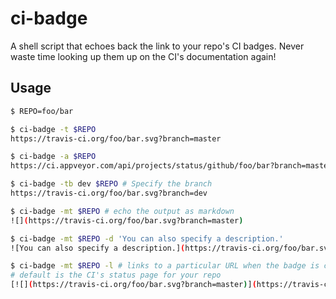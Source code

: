 # ci-badge

A shell script that echoes back the link to your repo's CI badges. Never waste time looking up them up on the CI's documentation again!

## Usage

```bash
$ REPO=foo/bar

$ ci-badge -t $REPO
https://travis-ci.org/foo/bar.svg?branch=master

$ ci-badge -a $REPO
https://ci.appveyor.com/api/projects/status/github/foo/bar?branch=master&svg=true

$ ci-badge -tb dev $REPO # Specify the branch
https://travis-ci.org/foo/bar.svg?branch=dev

$ ci-badge -mt $REPO # echo the output as markdown
![](https://travis-ci.org/foo/bar.svg?branch=master)

$ ci-badge -mt $REPO -d 'You can also specify a description.'
![You can also specify a description.](https://travis-ci.org/foo/bar.svg?branch=master)

$ ci-badge -mt $REPO -l # links to a particular URL when the badge is clicked
# default is the CI's status page for your repo
[![](https://travis-ci.org/foo/bar.svg?branch=master)](https://travis-ci.org/foo/bar)
```
